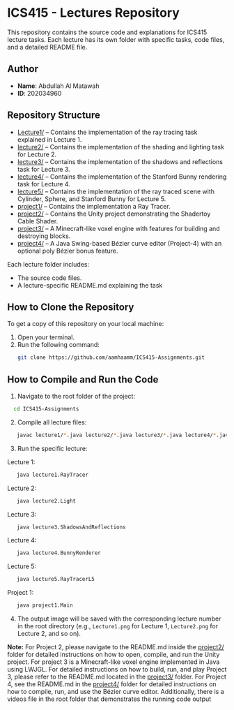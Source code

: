 # ICS415 - Lectures Repository

This repository contains the source code and explanations for ICS415 lecture tasks. Each lecture has its own folder with specific tasks, code files, and a detailed README file.

## Author

- **Name**: Abdullah Al Matawah
- **ID**: 202034960

## Repository Structure

- [Lecture1/](Lecture1/) – Contains the implementation of the ray tracing task explained in Lecture 1.
- [lecture2/](lecture2/) – Contains the implementation of the shading and lighting task for Lecture 2.
- [lecture3/](lecture3/) – Contains the implementation of the shadows and reflections task for Lecture 3.
- [lecture4/](lecture4/) – Contains the implementation of the Stanford Bunny rendering task for Lecture 4.
- [lecture5/](lecture5/) – Contains the implementation of the ray traced scene with Cylinder, Sphere, and Stanford Bunny for Lecture 5.
- [project1/](project1/) – Contains the implementation a Ray Tracer.
- [project2/](project2/) – Contains the Unity project demonstrating the Shadertoy Cable Shader.
- [project3/](project3/) – A Minecraft-like voxel engine with features for building and destroying blocks.
- [project4/](project4/) – A Java Swing-based Bézier curve editor (Project-4) with an optional poly Bézier bonus feature.

Each lecture folder includes:

- The source code files.
- A lecture-specific README.md explaining the task

## How to Clone the Repository

To get a copy of this repository on your local machine:

1. Open your terminal.
2. Run the following command:
   ```bash
   git clone https://github.com/aamhaamm/ICS415-Assignments.git
   ```

## How to Compile and Run the Code

1. Navigate to the root folder of the project:

```bash
  cd ICS415-Assignments
```

2. Compile all lecture files:

```bash
   javac lecture1/*.java lecture2/*.java lecture3/*.java lecture4/*.java lecture5/*.java project1/*.java
```

3. Run the specific lecture:

Lecture 1:

```bash
   java lecture1.RayTracer
```

Lecture 2:

```bash
   java lecture2.Light
```

Lecture 3:

```bash
   java lecture3.ShadowsAndReflections
```

Lecture 4:

```bash
   java lecture4.BunnyRenderer
```

Lecture 5:

```bash
   java lecture5.RayTracerL5
```

Project 1:

```bash
   java project1.Main
```

4. The output image will be saved with the corresponding lecture number in the root directory (e.g., `Lecture1.png` for Lecture 1, `Lecture2.png` for Lecture 2, and so on).

**Note:** For Project 2, please navigate to the README.md inside the [project2/](project2/) folder for detailed instructions on how to open, compile, and run the Unity project.
For project 3 is a Minecraft-like voxel engine implemented in Java using LWJGL. For detailed instructions on how to build, run, and play Project 3, please refer to the README.md located in the [project3/](project3/) folder.
For Project 4, see the README.md in the [project4/](project4/) folder for detailed instructions on how to compile, run, and use the Bézier curve editor.
Additionally, there is a videos file in the root folder that demonstrates the running code output
